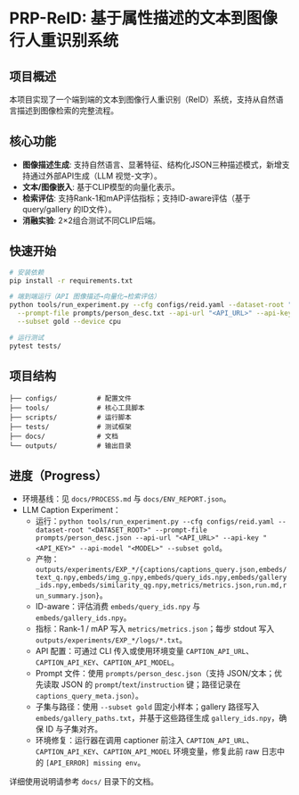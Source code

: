 # PRP-ReID: 基于属性描述的文本到图像行人重识别系统

## 项目概述
本项目实现了一个端到端的文本到图像行人重识别（ReID）系统，支持从自然语言描述到图像检索的完整流程。

## 核心功能
- **图像描述生成**: 支持自然语言、显著特征、结构化JSON三种描述模式，新增支持通过外部API生成（LLM 视觉-文字）。
- **文本/图像嵌入**: 基于CLIP模型的向量化表示。
- **检索评估**: 支持Rank-1和mAP评估指标；支持ID-aware评估（基于 query/gallery 的ID文件）。
- **消融实验**: 2×2组合测试不同CLIP后端。

## 快速开始
```bash
# 安装依赖
pip install -r requirements.txt

# 端到端运行（API 图像描述→向量化→检索评估）
python tools/run_experiment.py --cfg configs/reid.yaml --dataset-root "<DATASET_ROOT>" \
  --prompt-file prompts/person_desc.txt --api-url "<API_URL>" --api-key "<API_KEY>" --api-model "<MODEL>" \
  --subset gold --device cpu

# 运行测试
pytest tests/
```

## 项目结构
```
├── configs/          # 配置文件
├── tools/            # 核心工具脚本
├── scripts/          # 运行脚本
├── tests/            # 测试框架
├── docs/             # 文档
└── outputs/          # 输出目录
```

## 进度（Progress）
- 环境基线：见 `docs/PROCESS.md` 与 `docs/ENV_REPORT.json`。
- LLM Caption Experiment：
  - 运行：`python tools/run_experiment.py --cfg configs/reid.yaml --dataset-root "<DATASET_ROOT>" --prompt-file prompts/person_desc.json --api-url "<API_URL>" --api-key "<API_KEY>" --api-model "<MODEL>" --subset gold`。
  - 产物：`outputs/experiments/EXP_*/{captions/captions_query.json,embeds/text_q.npy,embeds/img_g.npy,embeds/query_ids.npy,embeds/gallery_ids.npy,embeds/similarity_qg.npy,metrics/metrics.json,run.md,run_summary.json}`。
  - ID-aware：评估消费 `embeds/query_ids.npy` 与 `embeds/gallery_ids.npy`。
  - 指标：Rank-1 / mAP 写入 `metrics/metrics.json`；每步 stdout 写入 `outputs/experiments/EXP_*/logs/*.txt`。
  - API 配置：可通过 CLI 传入或使用环境变量 `CAPTION_API_URL`、`CAPTION_API_KEY`、`CAPTION_API_MODEL`。
  - Prompt 文件：使用 `prompts/person_desc.json`（支持 JSON/文本；优先读取 JSON 的 `prompt`/`text`/`instruction` 键；路径记录在 `captions_query_meta.json`）。
  - 子集与路径：使用 `--subset gold` 固定小样本；gallery 路径写入 `embeds/gallery_paths.txt`，并基于这些路径生成 `gallery_ids.npy`，确保 ID 与子集对齐。
  - 环境修复：运行器在调用 captioner 前注入 `CAPTION_API_URL`、`CAPTION_API_KEY`、`CAPTION_API_MODEL` 环境变量，修复此前 raw 日志中的 `[API_ERROR] missing env`。

详细使用说明请参考 `docs/` 目录下的文档。